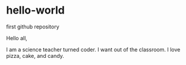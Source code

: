 # hello-world
first github repository

Hello all,

I am a science teacher turned coder. I want out of the classroom. I love pizza, cake, and candy.
